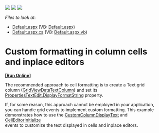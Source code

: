 <!-- default badges list -->
![](https://img.shields.io/endpoint?url=https://codecentral.devexpress.com/api/v1/VersionRange/128537184/15.1.3%2B)
[![](https://img.shields.io/badge/Open_in_DevExpress_Support_Center-FF7200?style=flat-square&logo=DevExpress&logoColor=white)](https://supportcenter.devexpress.com/ticket/details/E426)
[![](https://img.shields.io/badge/📖_How_to_use_DevExpress_Examples-e9f6fc?style=flat-square)](https://docs.devexpress.com/GeneralInformation/403183)
<!-- default badges end -->
<!-- default file list -->
*Files to look at*:

* [Default.aspx](./CS/ManualCellFormatting/Default.aspx) (VB: [Default.aspx](./VB/ManualCellFormatting/Default.aspx))
* [Default.aspx.cs](./CS/ManualCellFormatting/Default.aspx.cs) (VB: [Default.aspx.vb](./VB/ManualCellFormatting/Default.aspx.vb))
<!-- default file list end -->
# Custom formatting in column cells and inplace editors
<!-- run online -->
**[[Run Online]](https://codecentral.devexpress.com/e426/)**
<!-- run online end -->


<p>The recommended approach to cell formatting is to create a Text grid column (<a href="http://documentation.devexpress.com/#AspNet/clsDevExpressWebASPxGridViewGridViewDataTextColumntopic">GridViewDataTextColumn</a>) and set its <a href="http://documentation.devexpress.com/#AspNet/DevExpressWebASPxEditorsEditPropertiesBase_DisplayFormatStringtopic">PropertiesTextEdit.DisplayFormatString</a> property.</p><p>If, for some reason, this approach cannot be employed in your application, you can handle grid events to implement custom formatting. This example demonstrates how to use the <a href="http://documentation.devexpress.com/#AspNet/DevExpressWebASPxGridViewASPxGridView_CustomColumnDisplayTexttopic">CustomColumnDisplayText</a> and <a href="http://documentation.devexpress.com/#AspNet/DevExpressWebASPxGridViewASPxGridView_CellEditorInitializetopic">CellEditorInitialize</a><br />
events to customize the text displayed in cells and inplace editors.</p>

<br/>


